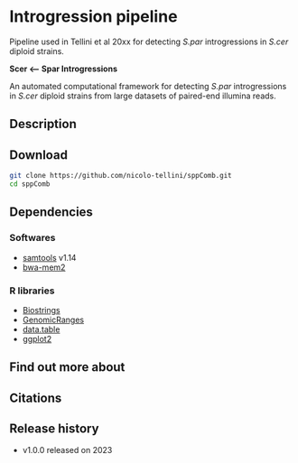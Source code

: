 # Introgression pipeline

Pipeline used in Tellini et al 20xx for detecting *S.par* introgressions in *S.cer* diploid strains.

**Scer <-- Spar Introgressions**

An automated computational framework for detecting *S.par* introgressions in *S.cer* diploid strains from large datasets of paired-end illumina reads.

## Description

## Download

```sh
git clone https://github.com/nicolo-tellini/sppComb.git
cd sppComb
```

## Dependencies

### Softwares
* [samtools](https://github.com/samtools/samtools/releases) v1.14 
* [bwa-mem2](https://github.com/bwa-mem2/bwa-mem2)

### R libraries
* [Biostrings](https://www.bioconductor.org/packages/release/bioc/html/Biostrings.html)
* [GenomicRanges](https://www.bioconductor.org/packages/release/bioc/html/GenomicRanges.html)
* [data.table](https://rdocumentation.org/packages/data.table/versions/1.14.2)
* [ggplot2](https://ggplot2.tidyverse.org/)


## Find out more about 

## Citations

## Release history

* v1.0.0 released on 2023
